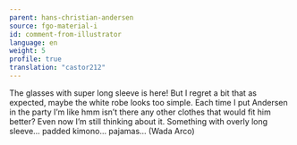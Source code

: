 ```yaml
---
parent: hans-christian-andersen
source: fgo-material-i
id: comment-from-illustrator
language: en
weight: 5
profile: true
translation: "castor212"
---
```


The glasses with super long sleeve is here! But I regret a bit that as expected, maybe the white robe looks too simple. Each time I put Andersen in the party I’m like hmm isn’t there any other clothes that would fit him better? Even now I’m still thinking about it. Something with overly long sleeve… padded kimono… pajamas… (Wada Arco)
